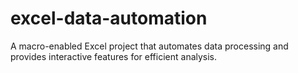 # excel-data-automation
A macro-enabled Excel project that automates data processing and provides interactive features for efficient analysis.
